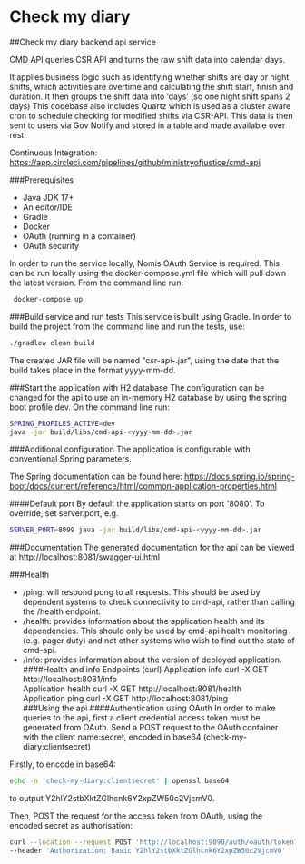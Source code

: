 # Check my diary

##Check my diary backend api service

CMD API queries CSR API and turns the raw shift data into calendar days.

It applies business logic such as identifying whether shifts are day or night shifts, which activities are overtime and calculating the shift start, finish and duration. It then groups the shift data into ‘days’ (so one night shift spans 2 days)
This codebase also includes Quartz which is used as a cluster aware cron to schedule checking for modified shifts via CSR-API. This data is then sent to users via Gov Notify and stored in a table and made available over rest.

Continuous Integration:
https://app.circleci.com/pipelines/github/ministryofjustice/cmd-api

###Prerequisites
- Java JDK 17+
- An editor/IDE
- Gradle
- Docker
- OAuth (running in a container)
- OAuth security

In order to run the service locally, Nomis OAuth Service is required. This can be run locally using the docker-compose.yml file which will pull down the latest version. From the command line run:
```bash
 docker-compose up
``` 
###Build service and run tests
This service is built using Gradle. In order to build the project from the command line and run the tests, use:
```bash
./gradlew clean build
```  
The created JAR file will be named "csr-api-<yyyy-mm-dd>.jar", using the date that the build takes place in the format yyyy-mm-dd.

###Start the application with H2 database
The configuration can be changed for the api to use an in-memory H2 database by using the spring boot profile dev. On the command line run:
```bash
SPRING_PROFILES_ACTIVE=dev 
java -jar build/libs/cmd-api-<yyyy-mm-dd>.jar  
```
###Additional configuration
The application is configurable with conventional Spring parameters.

The Spring documentation can be found here: https://docs.spring.io/spring-boot/docs/current/reference/html/common-application-properties.html

####Default port
By default the application starts on port '8080'. To override, set server.port, e.g. 
```bash
SERVER_PORT=8099 java -jar build/libs/cmd-api-<yyyy-mm-dd>.jar
```

###Documentation
The generated documentation for the api can be viewed at http://localhost:8081/swagger-ui.html

###Health
- /ping: will respond pong to all requests. This should be used by dependent systems to check connectivity to
cmd-api, rather than calling the /health endpoint.
- /health: provides information about the application health and its dependencies. This should only be used
by cmd-api health monitoring (e.g. pager duty) and not other systems who wish to find out the
state of cmd-api.
- /info: provides information about the version of deployed application.
####Health and info Endpoints (curl)
Application info
curl -X GET http://localhost:8081/info  
Application health
curl -X GET http://localhost:8081/health  
Application ping
curl -X GET http://localhost:8081/ping  
###Using the api
####Authentication using OAuth
In order to make queries to the api, first a client credential access token must be generated from OAuth. Send a POST request to the OAuth container with the client name:secret, encoded in base64 (check-my-diary:clientsecret)

Firstly, to encode in base64: 
```bash
echo -n 'check-my-diary:clientsecret' | openssl base64
```
to output Y2hlY2stbXktZGlhcnk6Y2xpZW50c2VjcmV0.

Then, POST the request for the access token from OAuth, using the encoded secret as authorisation:
```bash
curl --location --request POST 'http://localhost:9090/auth/oauth/token?grant_type=client_credentials' \
--header 'Authorization: Basic Y2hlY2stbXktZGlhcnk6Y2xpZW50c2VjcmV0'
```
